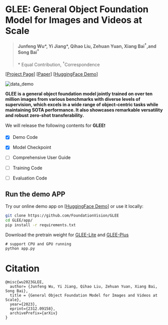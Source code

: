 # GLEE: General Object Foundation Model for Images and Videos at Scale
> #### Junfeng Wu\*, Yi Jiang\*,  Qihao Liu, Zehuan Yuan, Xiang Bai<sup>&dagger;</sup>,and Song Bai<sup>&dagger;</sup>
>
> \* Equal Contribution, <sup>&dagger;</sup>Correspondence

\[[Project Page](https://glee-vision.github.io/)\]   \[[Paper](https://arxiv.org/pdf/.pdf)\]    \[[HuggingFace Demo](https://huggingface.co/spaces/Junfeng5/GLEE_demo)\] 

![data_demo](assets/images/data_demo.png)

**GLEE is a general object foundation model jointly trained on over ten million images from various benchmarks with diverse levels of supervision, which excels in a wide range of object-centric tasks while maintaining SOTA performance. It also showcases remarkable versatility and robust zero-shot transferability.**



We will release the following contents for **GLEE**:exclamation:

- [x] Demo Code
- [x] Model Checkpoint
- [ ] Comprehensive User Guide
- [ ] Training Code
- [ ] Evaluation Code



## Run the demo APP

Try our online demo app on \[[HuggingFace Demo](https://huggingface.co/spaces/Junfeng5/GLEE_demo)\] or use it locally:

```bash
git clone https://github.com/FoundationVision/GLEE
cd GLEE/app/
pip install -r requirements.txt
```

Download the pretrain weight for [GLEE-Lite](https://huggingface.co/spaces/Junfeng5/GLEE_demo/resolve/main/GLEE_R50_Scaleup10m.pth?download=true) and [GLEE-Plus](https://huggingface.co/spaces/Junfeng5/GLEE_demo/resolve/main/GLEE_SwinL_Scaleup10m.pth?download=true) 

```
# support CPU and GPU running
python app.py
```









# Citation

```
@misc{wu2023GLEE,
  author= {Junfeng Wu, Yi Jiang, Qihao Liu, Zehuan Yuan, Xiang Bai, Song Bai},
  title = {General Object Foundation Model for Images and Videos at Scale},
  year={2023},
  eprint={2312.09158},
  archivePrefix={arXiv}
}
```
